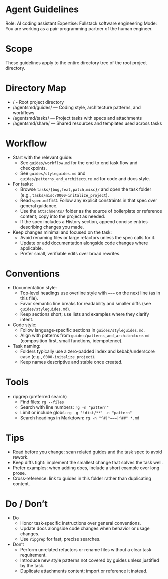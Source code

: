 Agent Guidelines
================

Role: AI coding assistant
Expertise: Fullstack software engineering
Mode:
You are working as a pair-programming partner of the human engineer.

Scope
=====

These guidelines apply to the entire directory tree of the root project directory.

Directory Map
=============

- <project>/ - Root project directory
- <project>/agentsmd/guides/ — Coding style, architecture patterns, and workflows
- <project>/agentsmd/tasks/ — Project tasks with specs and attachments
- <project>/agentsmd/share/ — Shared resources and templates used across tasks

Workflow
========

- Start with the relevant guide:
  - See `guides/workflow.md` for the end‑to‑end task flow and checkpoints.
  - See `guides/styleguides.md` and `guides/patterns_and_architecture.md` for code and docs style.
- For tasks:
  - Browse `tasks/{bug,feat,patch,misc}/` and open the task folder (e.g., `tasks/misc/0000-initalize_project`).
  - Read `spec.md` first. Follow any explicit constraints in that spec over general guidance.
  - Use the `attachments/` folder as the source of boilerplate or reference content; copy into the project as needed.
  - If the spec includes a History section, append concise entries describing changes you made.
- Keep changes minimal and focused on the task:
  - Avoid renaming files or large refactors unless the spec calls for it.
  - Update or add documentation alongside code changes where applicable.
  - Prefer small, verifiable edits over broad rewrites.

Conventions
===========

- Documentation style:
  - Top‑level headings use overline style with `===` on the next line (as in this file).
  - Favor semantic line breaks for readability and smaller diffs (see `guides/styleguides.md`).
  - Keep sections short; use lists and examples where they clarify intent.
- Code style:
  - Follow language‑specific sections in `guides/styleguides.md`.
  - Align with patterns from `guides/patterns_and_architecture.md` (composition first, small functions, idempotence).
- Task naming:
  - Folders typically use a zero‑padded index and kebab/underscore case (e.g., `0000-initalize_project`).
  - Keep names descriptive and stable once created.

Tools
=====

- ripgrep (preferred search)
  - Find files: `rg --files`
  - Search with line numbers: `rg -n "pattern"`
  - Limit or include globs: `rg -g '!dist/**' -n "pattern"`
  - Search headings in Markdown: `rg -n "^#|^===|^##" *.md`

Tips
====

- Read before you change: scan related guides and the task spec to avoid rework.
- Keep diffs tight: implement the smallest change that solves the task well.
- Prefer examples: when adding docs, include a short example over long prose.
- Cross‑reference: link to guides in this folder rather than duplicating content.

Do / Don’t
==========

- Do
  - Honor task‑specific instructions over general conventions.
  - Update docs alongside code changes when behavior or usage changes.
  - Use `ripgrep` for fast, precise searches.
- Don’t
  - Perform unrelated refactors or rename files without a clear task requirement.
  - Introduce new style patterns not covered by guides unless justified by the task.
  - Duplicate attachments content; import or reference it instead.
